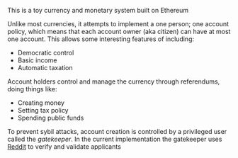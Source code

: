 This is a toy currency and monetary system built on Ethereum

Unlike most currencies, it attempts to implement a one person; one account policy, which means that each account owner (aka citizen) can have at most one account. This allows some interesting features of including:

- Democratic control
- Basic income
- Automatic taxation

Account holders control and manage the currency through referendums, doing things like:</p>

- Creating money
- Setting tax policy
- Spending public funds

To prevent sybil attacks, account creation is controlled by a privileged user called the _gatekeeper_. In the current implementation the gatekeeper uses [Reddit](https://www.reddit.com/) to verify and validate applicants